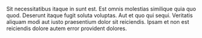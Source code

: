 Sit necessitatibus itaque in sunt est. Est omnis molestias similique quia quo quod. Deserunt itaque fugit soluta voluptas. Aut et quo qui sequi. Veritatis aliquam modi aut iusto praesentium dolor sit reiciendis. Ipsam et non est reiciendis dolore autem error provident dolores.